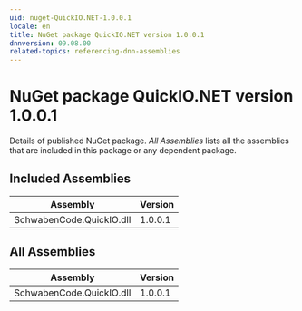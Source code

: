 ```yaml
---
uid: nuget-QuickIO.NET-1.0.0.1
locale: en
title: NuGet package QuickIO.NET version 1.0.0.1
dnnversion: 09.08.00
related-topics: referencing-dnn-assemblies
---
```


# NuGet package QuickIO.NET version 1.0.0.1
Details of published NuGet package.
*All Assemblies* lists all the assemblies that are included in this package or any dependent package.

## Included Assemblies

|Assembly|Version|
|---|---|
|SchwabenCode.QuickIO.dll|1.0.0.1|

## All Assemblies

|Assembly|Version|
|---|---|
|SchwabenCode.QuickIO.dll|1.0.0.1|

